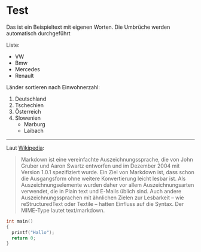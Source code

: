 # Test

Das ist ein Beispieltext mit eigenen Worten. Die Umbrüche werden automatisch durchgeführt

Liste:
* VW
* Bmw
* Mercedes
* Renault

Länder sortieren nach Einwohnerzahl:
  1. Deutschland
  2. Tschechien
  3. Österreich
  4. Slowenien
      * Marburg
      * Laibach
---------------------------------------

Laut [Wikipedia](https://de.wikipedia.org/wiki/Markdown):

> Markdown ist eine vereinfachte Auszeichnungssprache, die von John Gruber und Aaron Swartz entworfen und im Dezember 2004 mit Version 1.0.1 spezifiziert wurde. Ein Ziel von Markdown ist, dass schon die Ausgangsform ohne weitere Konvertierung leicht lesbar ist. Als Auszeichnungselemente wurden daher vor allem Auszeichnungsarten verwendet, die in Plain text und E-Mails üblich sind. Auch andere Auszeichnungssprachen mit ähnlichen Zielen zur Lesbarkeit – wie reStructuredText oder Textile – hatten Einfluss auf die Syntax. Der MIME-Type lautet text/markdown.

```c
int main()
{
  printf("Hallo");
  return 0;
}
```
